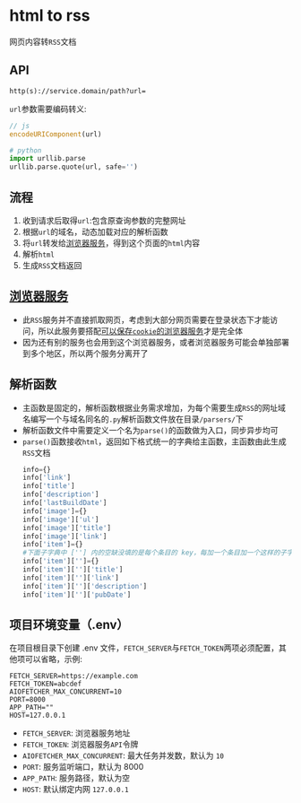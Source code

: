 # html to rss
网页内容转`RSS`文档
## API
```
http(s)://service.domain/path?url=
```
`url`参数需要编码转义:
```JavaScript
// js
encodeURIComponent(url)
```
```python
# python
import urllib.parse
urllib.parse.quote(url, safe='')
```
## 流程
1. 收到请求后取得`url`:包含原查询参数的完整网址
2. 根据`url`的域名，动态加载对应的解析函数
3. 将`url`转发给[浏览器服务](https://github.com/zhhtdm/fetch-with-cookie)，得到这个页面的`html`内容
4. 解析`html`
5. 生成`RSS`文档返回
## [浏览器服务](https://github.com/zhhtdm/fetch-with-cookie)
- 此`RSS`服务并不直接抓取网页，考虑到大部分网页需要在登录状态下才能访问，所以此服务要搭配[可以保存`cookie`的浏览器服务](https://github.com/zhhtdm/fetch-with-cookie)才是完全体
- 因为还有别的服务也会用到这个浏览器服务，或者浏览器服务可能会单独部署到多个地区，所以两个服务分离开了
## 解析函数
- 主函数是固定的，解析函数根据业务需求增加，为每个需要生成`RSS`的网址域名编写一个与域名同名的`.py`解析函数文件放在目录`/parsers/`下
- 解析函数文件中需要定义一个名为`parse()`的函数做为入口，同步异步均可
- `parse()`函数接收`html`，返回如下格式统一的字典给主函数，主函数由此生成`RSS`文档
    ```python
    info={}
    info['link']
	info['title']
	info['description']
	info['lastBuildDate']
	info['image']={}
	info['image']['ul']
	info['image']['title']
	info['image']['link']
	info['item']={}
    #下面子字典中 [''] 内的空缺没填的是每个条目的 key，每加一个条目加一个这样的子字典
	info['item']['']={}
	info['item']['']['title']
	info['item']['']['link']
	info['item']['']['description']
	info['item']['']['pubDate']
    ```

## 项目环境变量（.env）

在项目根目录下创建 .env 文件，`FETCH_SERVER`与`FETCH_TOKEN`两项必须配置，其他项可以省略，示例:
```
FETCH_SERVER=https://example.com
FETCH_TOKEN=abcdef
AIOFETCHER_MAX_CONCURRENT=10
PORT=8000
APP_PATH=""
HOST=127.0.0.1
```

- `FETCH_SERVER`: 浏览器服务地址
- `FETCH_TOKEN`: 浏览器服务`API`令牌
- `AIOFETCHER_MAX_CONCURRENT`: 最大任务并发数，默认为 `10`
- `PORT`: 服务监听端口，默认为 8000
- `APP_PATH`: 服务路径，默认为空
- `HOST`: 默认绑定内网 `127.0.0.1`

